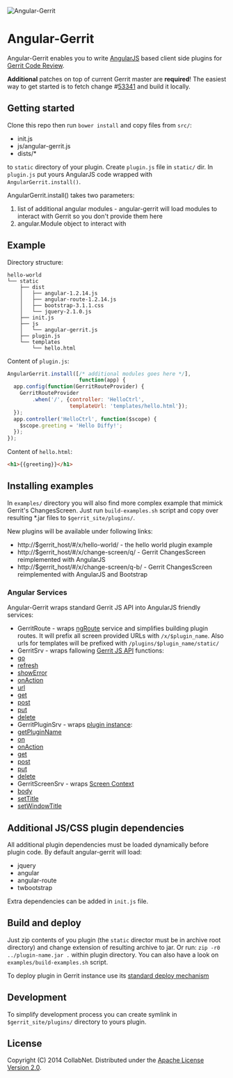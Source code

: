 ![Angular-Gerrit](https://raw.github.com/dluksza/angular-gerrit/master/art/angular-gerrit-logo.png)

# Angular-Gerrit

Angular-Gerrit enables you to write [AngularJS](http://angularjs.org) based client side plugins for [Gerrit Code Review](https://code.google.com/p/gerrit/).

**Additional** patches on top of current Gerrit master are **required**! The easiest way to get started is to fetch change #[53341](https://gerrit-review.googlesource.com/#/c/53341) and build it locally.

## Getting started ##

Clone this repo then run `bower install` and copy files from `src/`:

 * init.js
 * js/angular-gerrit.js
 * dists/*

to `static` directory of your plugin. Create `plugin.js` file in `static/` dir. In `plugin.js` put yours AngularJS code wrapped with `AngularGerrit.install()`.

AngularGerrit.install() takes two parameters:

 1. list of additional angular modules - angular-gerrit will load modules to interact with Gerrit so you don't provide them here
 2. angular.Module object to interact with

## Example ##

Directory structure:

````
hello-world
└── static
    ├── dist
    │   ├── angular-1.2.14.js
    │   ├── angular-route-1.2.14.js
    │   ├── bootstrap-3.1.1.css
    │   └── jquery-2.1.0.js
    ├── init.js
    ├── js
    │   └── angular-gerrit.js
    ├── plugin.js
    └── templates
        └── hello.html
````

Content of `plugin.js`:
````javascript
AngularGerrit.install([/* additional modules goes here */],
                       function(app) {
  app.config(function(GerritRouteProvider) {
    GerritRouteProvider
        .when('/', {controller: 'HelloCtrl',
                    templateUrl: 'templates/hello.html'});
  });
  app.controller('HelloCtrl', function($scope) {
    $scope.greeting = 'Hello Diffy!';
  });
});
````

Content of `hello.html`:
````html
<h1>{{greeting}}</h1>
````

## Installing examples ##

In `examples/` directory you will also find more complex example that mimick Gerrit's ChangesScreen. Just run `build-examples.sh` script and copy over resulting *.jar files  to `$gerrit_site/plugins/`.

New plugins will be available under following links:

 * http://$gerrit_host/#/x/hello-world/ - the hello world plugin example
 * http://$gerrit_host/#/x/change-screen/q/ - Gerrit ChangesScreen reimplemented with AngularJS
 * http://$gerrit_host/#/x/change-screen/q-b/ - Gerrit ChangesScreen reimplemented with AngularJS and Bootstrap

### Angular Services ###

Angular-Gerrit wraps standard Gerrit JS API into AngularJS friendly services:

 * GerritRoute - wraps [ngRoute](http://docs.angularjs.org/api/ngRoute) service and simplifies building plugin routes. It will prefix all screen provided URLs with `/x/$plugin_name`. Also urls for templates will be prefixed with `/plugins/$plugin_name/static/`
 * GerritSrv - wraps fallowing [Gerrit JS API](https://gerrit-review.googlesource.com/Documentation/js-api.html#Gerrit) functions:
  * [go](https://gerrit-review.googlesource.com/Documentation/js-api.html#Gerrit_go)
  * [refresh](https://gerrit-review.googlesource.com/Documentation/js-api.html#Gerrit_refresh)
  * [showError](https://gerrit-review.googlesource.com/Documentation/js-api.html#Gerrit_showError)
  * [onAction](https://gerrit-review.googlesource.com/Documentation/js-api.html#Gerrit_onAction)
  * [url](https://gerrit-review.googlesource.com/Documentation/js-api.html#Gerrit_url)
  * [get](https://gerrit-review.googlesource.com/Documentation/js-api.html#Gerrit_get)
  * [post](https://gerrit-review.googlesource.com/Documentation/js-api.html#Gerrit_post)
  * [put](https://gerrit-review.googlesource.com/Documentation/js-api.html#Gerrit_put)
  * [delete](https://gerrit-review.googlesource.com/Documentation/js-api.html#Gerrit_delete)
 * GerritPluginSrv - wraps [plugin instance](https://gerrit-review.googlesource.com/Documentation/js-api.html#self):
  * [getPluginName](https://gerrit-review.googlesource.com/Documentation/js-api.html#self_getPluginName)
  * [on](https://gerrit-review.googlesource.com/Documentation/js-api.html#self_on)
  * [onAction](https://gerrit-review.googlesource.com/Documentation/js-api.html#self_onAction)
  * [get](https://gerrit-review.googlesource.com/Documentation/js-api.html#self_get)
  * [post](https://gerrit-review.googlesource.com/Documentation/js-api.html#self_post)
  * [put](https://gerrit-review.googlesource.com/Documentation/js-api.html#self_put)
  * [delete](https://gerrit-review.googlesource.com/Documentation/js-api.html#self_delete)
 * GerritScreenSrv - wraps [Screen Context](https://gerrit-review.googlesource.com/Documentation/js-api.html#ScreenContext)
  * [body](https://gerrit-review.googlesource.com/Documentation/js-api.html#screen_body)
  * [setTitle](https://gerrit-review.googlesource.com/Documentation/js-api.html#screen.setTitle)
  * [setWindowTitle](https://gerrit-review.googlesource.com/Documentation/js-api.html#screen.setWindowTitle)

## Additional JS/CSS plugin dependencies ##

All additional plugin dependencies must be loaded dynamically before plugin code. By default angular-gerrit will load:

 * jquery
 * angular
 * angular-route
 * twbootstrap

Extra dependencies can be added in `init.js` file.

## Build and deploy ##

Just zip contents of you plugin (the `static` director must be in archive root directory) and change extension of resulting archive to jar. Or run: `zip -r0 ../plugin-name.jar .` within plugin directory. You can also have a look on `examples/build-examples.sh` script.

To deploy plugin in Gerrit instance use its [standard deploy mechanism](https://gerrit-review.googlesource.com/Documentation/dev-plugins.html#deployment)

## Development ##

To simplify development process you can create symlink in `$gerrit_site/plugins/` directory to yours plugin.

## License ##

Copyright (C) 2014 CollabNet. Distributed under the [Apache License Version 2.0](http://www.apache.org/licenses/LICENSE-2.0.html).
